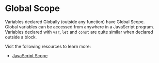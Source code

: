 # Global Scope

Variables declared Globally (outside any function) have Global Scope. Global variables can be accessed from anywhere in a JavaScript program. Variables declared with `var`, `let` and `const` are quite similar when declared outside a block.

Visit the following resources to learn more:

- [JavaScript Scope](https://www.w3schools.com/js/js_scope.asp)
